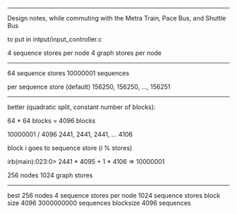 
-----------------
Design notes, while commuting with the Metra Train, Pace Bus, and Shuttle Bus

to put in intput/input_controller.c

4 sequence stores per node
4 graph stores per node

----------------------
64 sequence stores
10000001 sequences

per sequence store (default)
156250, 156250, ..., 156251

-------------
better (quadratic split, constant number of blocks):

64 * 64 blocks = 4096 blocks

10000001 / 4096
2441, 2441, 2441, ... 4106

block i goes to sequence store (i % stores)

irb(main):023:0> 2441 * 4095 + 1 * 4106
=> 10000001


256 nodes
1024 graph stores

-----
best
256 nodes
4 sequence stores per node
1024 sequence stores
block size 4096
3000000000 sequences
blocksize 4096 sequences



